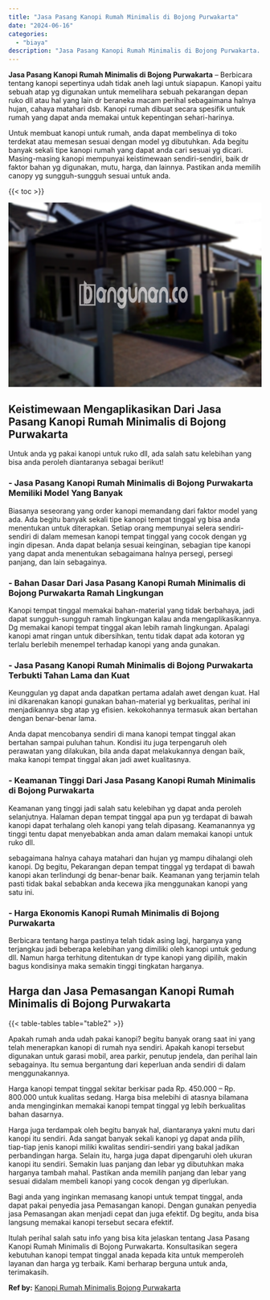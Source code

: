 ```yaml
---
title: "Jasa Pasang Kanopi Rumah Minimalis di Bojong Purwakarta"
date: "2024-06-16"
categories: 
  - "biaya"
description: "Jasa Pasang Kanopi Rumah Minimalis di Bojong Purwakarta. Itulah perihal salah satu info yang bisa kita jelaskan tentang Jasa Pasang Kanopi Rumah Minimalis di..."
---
```


**Jasa Pasang Kanopi Rumah Minimalis di Bojong Purwakarta** – Berbicara tentang kanopi sepertinya udah tidak aneh lagi untuk siapapun. Kanopi yaitu sebuah atap yg digunakan untuk memelihara sebuah pekarangan depan ruko dll atau hal yang lain dr beraneka macam perihal sebagaimana halnya hujan, cahaya matahari dsb. Kanopi rumah dibuat secara spesifik untuk rumah yang dapat anda memakai untuk kepentingan sehari-harinya.

Untuk membuat kanopi untuk rumah, anda dapat membelinya di toko terdekat atau memesan sesuai dengan model yg dibutuhkan. Ada begitu banyak sekali tipe kanopi rumah yang dapat anda cari sesuai yg dicari. Masing-masing kanopi mempunyai keistimewaan sendiri-sendiri, baik dr faktor bahan yg digunakan, mutu, harga, dan lainnya. Pastikan anda memilih canopy yg sungguh-sungguh sesuai untuk anda.

{{< toc >}}

![Jasa Pasang Kanopi Rumah Minimalis di Bojong Purwakarta](/images/harga-kanopi-minimalis-48.png)

## Keistimewaan Mengaplikasikan Dari Jasa Pasang Kanopi Rumah Minimalis di Bojong Purwakarta

Untuk anda yg pakai kanopi untuk ruko dll, ada salah satu kelebihan yang bisa anda peroleh diantaranya sebagai berikut!

### \- Jasa Pasang Kanopi Rumah Minimalis di Bojong Purwakarta Memiliki Model Yang Banyak

Biasanya seseorang yang order kanopi memandang dari faktor model yang ada. Ada begitu banyak sekali tipe kanopi tempat tinggal yg bisa anda menentukan untuk diterapkan. Setiap orang mempunyai selera sendiri-sendiri di dalam memesan kanopi tempat tinggal yang cocok dengan yg ingin dipesan. Anda dapat belanja sesuai keinginan, sebagian tipe kanopi yang dapat anda menentukan sebagaimana halnya persegi, persegi panjang, dan lain sebagainya.

### \- Bahan Dasar Dari Jasa Pasang Kanopi Rumah Minimalis di Bojong Purwakarta Ramah Lingkungan

Kanopi tempat tinggal memakai bahan-material yang tidak berbahaya, jadi dapat sungguh-sungguh ramah lingkungan kalau anda mengaplikasikannya. Dg memakai kanopi tempat tinggal akan lebih ramah lingkungan. Apalagi kanopi amat ringan untuk dibersihkan, tentu tidak dapat ada kotoran yg terlalu berlebih menempel terhadap kanopi yang anda gunakan.

### \- Jasa Pasang Kanopi Rumah Minimalis di Bojong Purwakarta Terbukti Tahan Lama dan Kuat

Keunggulan yg dapat anda dapatkan pertama adalah awet dengan kuat. Hal ini dikarenakan kanopi gunakan bahan-material yg berkualitas, perihal ini menjadikannya sbg atap yg efisien. kekokohannya termasuk akan bertahan dengan benar-benar lama.

Anda dapat mencobanya sendiri di mana kanopi tempat tinggal akan bertahan sampai puluhan tahun. Kondisi itu juga terpengaruh oleh perawatan yang dilakukan, bila anda dapat melakukannya dengan baik, maka kanopi tempat tinggal akan jadi awet kualitasnya.

### \- Keamanan Tinggi Dari Jasa Pasang Kanopi Rumah Minimalis di Bojong Purwakarta

Keamanan yang tinggi jadi salah satu kelebihan yg dapat anda peroleh selanjutnya. Halaman depan tempat tinggal apa pun yg terdapat di bawah kanopi dapat terhalang oleh kanopi yang telah dipasang. Keamanannya yg tinggi tentu dapat menyebabkan anda aman dalam memakai kanopi untuk ruko dll.

sebagaimana halnya cahaya matahari dan hujan yg mampu dihalangi oleh kanopi. Dg begitu, Pekarangan depan tempat tinggal yg terdapat di bawah kanopi akan terlindungi dg benar-benar baik. Keamanan yang terjamin telah pasti tidak bakal sebabkan anda kecewa jika menggunakan kanopi yang satu ini.

### \- Harga Ekonomis Kanopi Rumah Minimalis di Bojong Purwakarta

Berbicara tentang harga pastinya telah tidak asing lagi, harganya yang terjangkau jadi beberapa kelebihan yang dimiliki oleh kanopi untuk gedung dll. Namun harga terhitung ditentukan dr type kanopi yang dipilih, makin bagus kondisinya maka semakin tinggi tingkatan harganya.

## Harga dan Jasa Pemasangan Kanopi Rumah Minimalis di Bojong Purwakarta

{{< table-tables table="table2" >}}

Apakah rumah anda udah pakai kanopi? begitu banyak orang saat ini yang telah menerapkan kanopi di rumah nya sendiri. Apakah kanopi tersebut digunakan untuk garasi mobil, area parkir, penutup jendela, dan perihal lain sebagainya. Itu semua bergantung dari keperluan anda sendiri di dalam menggunakannya.

Harga kanopi tempat tinggal sekitar berkisar pada Rp. 450.000 – Rp. 800.000 untuk kualitas sedang. Harga bisa melebihi di atasnya bilamana anda menginginkan memakai kanopi tempat tinggal yg lebih berkualitas bahan dasarnya.

Harga juga terdampak oleh begitu banyak hal, diantaranya yakni mutu dari kanopi itu sendiri. Ada sangat banyak sekali kanopi yg dapat anda pilih, tiap-tiap jenis kanopi miliki kwalitas sendiri-sendiri yang bakal jadikan perbandingan harga. Selain itu, harga juga dapat dipengaruhi oleh ukuran kanopi itu sendiri. Semakin luas panjang dan lebar yg dibutuhkan maka harganya tambah mahal. Pastikan anda memilih panjang dan lebar yang sesuai didalam membeli kanopi yang cocok dengan yg diperlukan.

Bagi anda yang inginkan memasang kanopi untuk tempat tinggal, anda dapat pakai penyedia jasa Pemasangan kanopi. Dengan gunakan penyedia jasa Pemasangan akan menjadi cepat dan juga efektif. Dg begitu, anda bisa langsung memakai kanopi tersebut secara efektif.

Itulah perihal salah satu info yang bisa kita jelaskan tentang Jasa Pasang Kanopi Rumah Minimalis di Bojong Purwakarta. Konsultasikan segera kebutuhan kanopi tempat tinggal anada kepada kita untuk memperoleh layanan dan harga yg terbaik. Kami berharap berguna untuk anda, terimakasih.

**Ref by:**  [Kanopi Rumah Minimalis Bojong Purwakarta](https://id.wikipedia.org/wiki/Kanopi)
